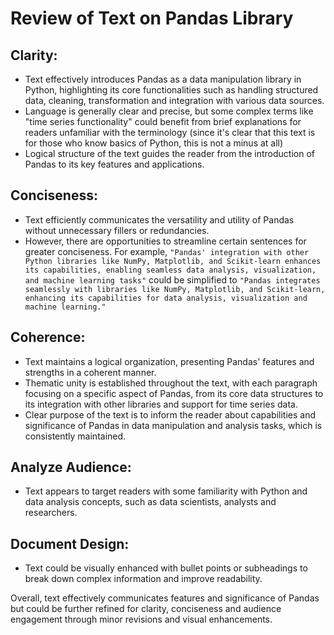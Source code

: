 # Review of Text on Pandas Library

## Clarity:
- Text effectively introduces Pandas as a data manipulation library in Python, highlighting its core functionalities such as handling structured data, cleaning, transformation and integration with various data sources.
- Language is generally clear and precise, but some complex terms like "time series functionality" could benefit from brief explanations for readers unfamiliar with the terminology (since it's clear that this text is for those who know basics of Python, this is not a minus at all)
- Logical structure of the text guides the reader from the introduction of Pandas to its key features and applications.

## Conciseness:
- Text efficiently communicates the versatility and utility of Pandas without unnecessary fillers or redundancies.
- However, there are opportunities to streamline certain sentences for greater conciseness. For example, `"Pandas' integration with other Python libraries like NumPy, Matplotlib, and Scikit-learn enhances its capabilities, enabling seamless data analysis, visualization, and machine learning tasks"` could be simplified to `"Pandas integrates seamlessly with libraries like NumPy, Matplotlib, and Scikit-learn, enhancing its capabilities for data analysis, visualization and machine learning."`

## Coherence:
- Text maintains a logical organization, presenting Pandas' features and strengths in a coherent manner.
- Thematic unity is established throughout the text, with each paragraph focusing on a specific aspect of Pandas, from its core data structures to its integration with other libraries and support for time series data.
- Clear purpose of the text is to inform the reader about capabilities and significance of Pandas in data manipulation and analysis tasks, which is consistently maintained.

## Analyze Audience:
- Text appears to target readers with some familiarity with Python and data analysis concepts, such as data scientists, analysts and researchers.

## Document Design:
- Text could be visually enhanced with bullet points or subheadings to break down complex information and improve readability.

Overall, text effectively communicates features and significance of Pandas but could be further refined for clarity, conciseness and audience engagement through minor revisions and visual enhancements.
